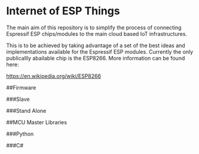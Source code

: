 # Internet of ESP Things

The main aim of this repository is to simplify the process of connecting Espressif ESP chips/modules to the main cloud based IoT infrastructures. 

This is to be achieved by taking advantage of a set of the best ideas and implementations available for the Espressif ESP modules. Currently the only publicallly abailable chip is the ESP8266. More information can be found here:  

https://en.wikipedia.org/wiki/ESP8266

##Firmware

###Slave

###Stand Alone

##MCU Master Libraries

###Python

###C#

